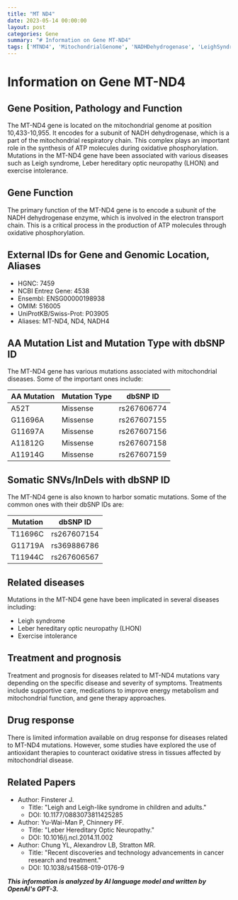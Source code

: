 ```yaml
---
title: "MT ND4"
date: 2023-05-14 00:00:00
layout: post
categories: Gene
summary: "# Information on Gene MT-ND4"
tags: ['MTND4', 'MitochondrialGenome', 'NADHDehydrogenase', 'LeighSyndrome', 'LHON', 'ExerciseIntolerance', 'AntioxidantTherapy', 'GeneTherapy']
---
```


# Information on Gene MT-ND4

## Gene Position, Pathology and Function
The MT-ND4 gene is located on the mitochondrial genome at position 10,433-10,955. It encodes for a subunit of NADH dehydrogenase, which is a part of the mitochondrial respiratory chain. This complex plays an important role in the synthesis of ATP molecules during oxidative phosphorylation. Mutations in the MT-ND4 gene have been associated with various diseases such as Leigh syndrome, Leber hereditary optic neuropathy (LHON) and exercise intolerance.

## Gene Function
The primary function of the MT-ND4 gene is to encode a subunit of the NADH dehydrogenase enzyme, which is involved in the electron transport chain. This is a critical process in the production of ATP molecules through oxidative phosphorylation.

## External IDs for Gene and Genomic Location, Aliases
- HGNC: 7459
- NCBI Entrez Gene: 4538
- Ensembl: ENSG00000198938
- OMIM: 516005
- UniProtKB/Swiss-Prot: P03905
- Aliases: MT-ND4, ND4, NADH4

## AA Mutation List and Mutation Type with dbSNP ID
The MT-ND4 gene has various mutations associated with mitochondrial diseases. Some of the important ones include:

|AA Mutation|Mutation Type|dbSNP ID|
|-----------|------------|--------|
|A52T|Missense|rs267606774|
|G11696A|Missense|rs267607155|
|G11697A|Missense|rs267607156|
|A11812G|Missense|rs267607158|
|A11914G|Missense|rs267607159|

## Somatic SNVs/InDels with dbSNP ID
The MT-ND4 gene is also known to harbor somatic mutations. Some of the common ones with their dbSNP IDs are:

|Mutation|dbSNP ID|
|--------|--------|
|T11696C|rs267607154|
|G11719A|rs369886786|
|T11944C|rs267606567|

## Related diseases
Mutations in the MT-ND4 gene have been implicated in several diseases including:

- Leigh syndrome
- Leber hereditary optic neuropathy (LHON)
- Exercise intolerance

## Treatment and prognosis
Treatment and prognosis for diseases related to MT-ND4 mutations vary depending on the specific disease and severity of symptoms. Treatments include supportive care, medications to improve energy metabolism and mitochondrial function, and gene therapy approaches.

## Drug response
There is limited information available on drug response for diseases related to MT-ND4 mutations. However, some studies have explored the use of antioxidant therapies to counteract oxidative stress in tissues affected by mitochondrial disease.

## Related Papers
- Author: Finsterer J. 
  - Title: "Leigh and Leigh-like syndrome in children and adults." 
  - DOI: 10.1177/0883073811425285 
- Author: Yu-Wai-Man P, Chinnery PF. 
  - Title: "Leber Hereditary Optic Neuropathy." 
  - DOI: 10.1016/j.ncl.2014.11.002 
- Author: Chung YL, Alexandrov LB, Stratton MR.
  - Title: "Recent discoveries and technology advancements in cancer research and treatment." 
  - DOI: 10.1038/s41568-019-0176-9

**_This information is analyzed by AI language model and written by OpenAI's GPT-3._**